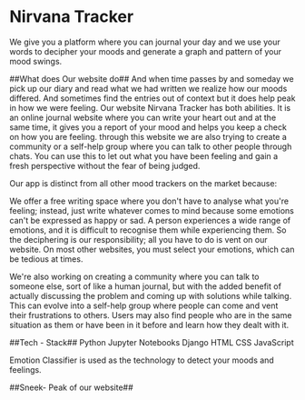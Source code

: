 # Nirvana Tracker
 We give you a platform where you can journal your day and we use your words to decipher your moods and generate a graph and pattern of your mood swings.
 
 
##What does Our website do##
And when time passes by and someday we pick up our diary and read what we had written we realize how our moods differed. And sometimes find the entries out of context but it does help peak in how we were feeling. 
Our website Nirvana Tracker has both abilities. It is an online journal website where you can write your heart out and at the same time, it gives you a report of your mood and helps you keep a check on how you are feeling. through this website we are also trying to create a community or a self-help group where you can talk to other people through chats. You can use this to let out what you have been feeling and gain a fresh perspective without the fear of being judged.

Our app is distinct from all other mood trackers on the market because:

We offer a free writing space where you don't have to analyse what you're feeling; instead, just write whatever comes to mind because some emotions can't be expressed as happy or sad. A person experiences a wide range of emotions, and it is difficult to recognise them while experiencing them. So the deciphering is our responsibility; all you have to do is vent on our website. On most other websites, you must select your emotions, which can be tedious at times.

We're also working on creating a community where you can talk to someone else, sort of like a human journal, but with the added benefit of actually discussing the problem and coming up with solutions while talking. This can evolve into a self-help group where people can come and vent their frustrations to others. Users may also find people who are in the same situation as them or have been in it before and learn how they dealt with it.


##Tech - Stack##
Python
Jupyter Notebooks
Django
HTML
CSS
JavaScript

Emotion Classifier is used as the technology to detect your moods and feelings.

##Sneek- Peak of our website##

